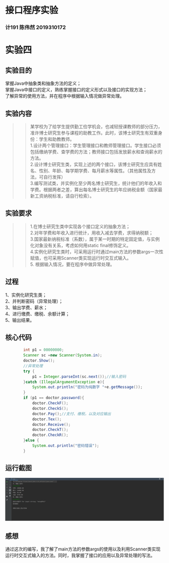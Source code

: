 # 接口程序实验
### 计191 陈伟然 2019310172
# 实验四
## 实验目的
掌握Java中抽象类和抽象方法的定义； <br>
掌握Java中接口的定义，熟练掌握接口的定义形式以及接口的实现方法；<br>
了解异常的使用方法，并在程序中根据输入情况做异常处理。<br>
## 实验内容
>>某学校为了给学生提供勤工俭学机会，也减轻授课教师的部分压力，准许博士研究生参与课程的助教工作。此时，该博士研究生有双重身份：学生和助教教师。<br>
1.设计两个管理接口：学生管理接口和教师管理接口。学生接口必须包括缴纳学费、查学费的方法；教师接口包括发放薪水和查询薪水的方法。<br>
2.设计博士研究生类，实现上述的两个接口，该博士研究生应具有姓名、性别、年龄、每学期学费、每月薪水等属性。（其他属性及方法，可自行发挥）<br>
3.编写测试类，并实例化至少两名博士研究生，统计他们的年收入和学费。根据两者之差，算出每名博士研究生的年应纳税金额（国家最新工资纳税标准，请自行检索）。<br>
## 实验要求
>>1.在博士研究生类中实现各个接口定义的抽象方法；<br>
>>2.对年学费和年收入进行统计，用收入减去学费，求得纳税额；<br>
>>3.国家最新纳税标准（系数），属于某一时期的特定固定值，与实例化对象没有关系，考虑如何用static final修饰定义。<br>
>>4.实例化研究生类时，可采用运行时通过main方法的参数args一次性赋值，也可采用Scanner类实现运行时交互式输入。<br>
>>5.	根据输入情况，要在程序中做异常处理。<br>
## 过程
1、实例化研究生类；<br>
2、并判断密码（异常处理）；<br>
3、输出学费、薪水；<br>
4、进行缴费、缴税、余额计算；<br>
5、输出结果。<br>
## 核心代码
```JAVA
        int p1 = 00000000;
        Scanner sc =new Scanner(System.in);
        doctor.Show();
        //异常处理
        try {
            p1 = Integer.parseInt(sc.next());//输入密码
        }catch (IllegalArgumentException e){
            System.out.println("密码为纯数字 "+e.getMessage());
        }
        if (p1 == doctor.password){
            doctor.CheckF();
            doctor.CheckS();
            doctor.Pay();//支付、缴税，以及对应输出
            doctor.Tex();
            doctor.Receive();
            doctor.CheckT();
            doctor.CheckR();
        }else {
            System.out.println("密码错误");
        }
```
## 运行截图
![列表yxjg.png图片](https://github.com/bcl-An/Double-Identity/blob/main/yxjg.png "运行结果") 
## 感想
通过这次的编写，我了解了main方法的参数args的使用以及利用Scanner类实现运行时交互式输入的方法。同时，我掌握了接口的应用以及异常处理的写法。

